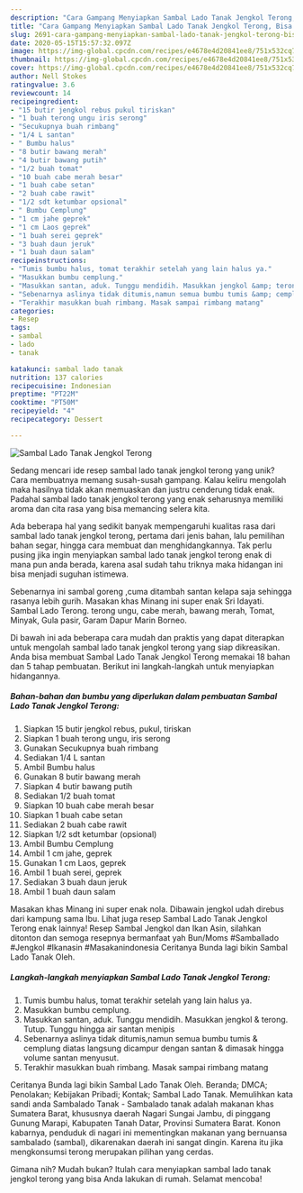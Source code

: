 ```yaml
---
description: "Cara Gampang Menyiapkan Sambal Lado Tanak Jengkol Terong, Bisa Manjain Lidah"
title: "Cara Gampang Menyiapkan Sambal Lado Tanak Jengkol Terong, Bisa Manjain Lidah"
slug: 2691-cara-gampang-menyiapkan-sambal-lado-tanak-jengkol-terong-bisa-manjain-lidah
date: 2020-05-15T15:57:32.097Z
image: https://img-global.cpcdn.com/recipes/e4678e4d20841ee8/751x532cq70/sambal-lado-tanak-jengkol-terong-foto-resep-utama.jpg
thumbnail: https://img-global.cpcdn.com/recipes/e4678e4d20841ee8/751x532cq70/sambal-lado-tanak-jengkol-terong-foto-resep-utama.jpg
cover: https://img-global.cpcdn.com/recipes/e4678e4d20841ee8/751x532cq70/sambal-lado-tanak-jengkol-terong-foto-resep-utama.jpg
author: Nell Stokes
ratingvalue: 3.6
reviewcount: 14
recipeingredient:
- "15 butir jengkol rebus pukul tiriskan"
- "1 buah terong ungu iris serong"
- "Secukupnya buah rimbang"
- "1/4 L santan"
- " Bumbu halus"
- "8 butir bawang merah"
- "4 butir bawang putih"
- "1/2 buah tomat"
- "10 buah cabe merah besar"
- "1 buah cabe setan"
- "2 buah cabe rawit"
- "1/2 sdt ketumbar opsional"
- " Bumbu Cemplung"
- "1 cm jahe geprek"
- "1 cm Laos geprek"
- "1 buah serei geprek"
- "3 buah daun jeruk"
- "1 buah daun salam"
recipeinstructions:
- "Tumis bumbu halus, tomat terakhir setelah yang lain halus ya."
- "Masukkan bumbu cemplung."
- "Masukkan santan, aduk. Tunggu mendidih. Masukkan jengkol &amp; terong. Tutup. Tunggu hingga air santan menipis"
- "Sebenarnya aslinya tidak ditumis,namun semua bumbu tumis &amp; cemplung diatas langsung dicampur dengan santan &amp; dimasak hingga volume santan menyusut."
- "Terakhir masukkan buah rimbang. Masak sampai rimbang matang"
categories:
- Resep
tags:
- sambal
- lado
- tanak

katakunci: sambal lado tanak 
nutrition: 137 calories
recipecuisine: Indonesian
preptime: "PT22M"
cooktime: "PT50M"
recipeyield: "4"
recipecategory: Dessert

---
```



![Sambal Lado Tanak Jengkol Terong](https://img-global.cpcdn.com/recipes/e4678e4d20841ee8/751x532cq70/sambal-lado-tanak-jengkol-terong-foto-resep-utama.jpg)

Sedang mencari ide resep sambal lado tanak jengkol terong yang unik? Cara membuatnya memang susah-susah gampang. Kalau keliru mengolah maka hasilnya tidak akan memuaskan dan justru cenderung tidak enak. Padahal sambal lado tanak jengkol terong yang enak seharusnya memiliki aroma dan cita rasa yang bisa memancing selera kita.

Ada beberapa hal yang sedikit banyak mempengaruhi kualitas rasa dari sambal lado tanak jengkol terong, pertama dari jenis bahan, lalu pemilihan bahan segar, hingga cara membuat dan menghidangkannya. Tak perlu pusing jika ingin menyiapkan sambal lado tanak jengkol terong enak di mana pun anda berada, karena asal sudah tahu triknya maka hidangan ini bisa menjadi suguhan istimewa.

Sebenarnya ini sambal goreng ,cuma ditambah santan kelapa saja sehingga rasanya lebih gurih. Masakan khas Minang ini super enak Sri Idayati. Sambal Lado Terong. terong ungu, cabe merah, bawang merah, Tomat, Minyak, Gula pasir, Garam Dapur Marin Borneo.


Di bawah ini ada beberapa cara mudah dan praktis yang dapat diterapkan untuk mengolah sambal lado tanak jengkol terong yang siap dikreasikan. Anda bisa membuat Sambal Lado Tanak Jengkol Terong memakai 18 bahan dan 5 tahap pembuatan. Berikut ini langkah-langkah untuk menyiapkan hidangannya.

<!--inarticleads1-->

##### Bahan-bahan dan bumbu yang diperlukan dalam pembuatan Sambal Lado Tanak Jengkol Terong:

1. Siapkan 15 butir jengkol rebus, pukul, tiriskan
1. Siapkan 1 buah terong ungu, iris serong
1. Gunakan Secukupnya buah rimbang
1. Sediakan 1/4 L santan
1. Ambil  Bumbu halus
1. Gunakan 8 butir bawang merah
1. Siapkan 4 butir bawang putih
1. Sediakan 1/2 buah tomat
1. Siapkan 10 buah cabe merah besar
1. Siapkan 1 buah cabe setan
1. Sediakan 2 buah cabe rawit
1. Siapkan 1/2 sdt ketumbar (opsional)
1. Ambil  Bumbu Cemplung
1. Ambil 1 cm jahe, geprek
1. Gunakan 1 cm Laos, geprek
1. Ambil 1 buah serei, geprek
1. Sediakan 3 buah daun jeruk
1. Ambil 1 buah daun salam


Masakan khas Minang ini super enak nola. Dibawain jengkol udah direbus dari kampung sama Ibu. Lihat juga resep Sambal Lado Tanak Jengkol Terong enak lainnya! Resep Sambal Jengkol dan Ikan Asin, silahkan ditonton dan semoga resepnya bermanfaat yah Bun/Moms #Samballado #Jengkol #Ikanasin #Masakanindonesia Ceritanya Bunda lagi bikin Sambal Lado Tanak Oleh. 

<!--inarticleads2-->

##### Langkah-langkah menyiapkan Sambal Lado Tanak Jengkol Terong:

1. Tumis bumbu halus, tomat terakhir setelah yang lain halus ya.
1. Masukkan bumbu cemplung.
1. Masukkan santan, aduk. Tunggu mendidih. Masukkan jengkol &amp; terong. Tutup. Tunggu hingga air santan menipis
1. Sebenarnya aslinya tidak ditumis,namun semua bumbu tumis &amp; cemplung diatas langsung dicampur dengan santan &amp; dimasak hingga volume santan menyusut.
1. Terakhir masukkan buah rimbang. Masak sampai rimbang matang


Ceritanya Bunda lagi bikin Sambal Lado Tanak Oleh. Beranda; DMCA; Penolakan; Kebijakan Pribadi; Kontak; Sambal Lado Tanak. Memulihkan kata sandi anda Sambalado Tanak - Sambalado tanak adalah makanan khas Sumatera Barat, khususnya daerah Nagari Sungai Jambu, di pinggang Gunung Marapi, Kabupaten Tanah Datar, Provinsi Sumatera Barat. Konon kabarnya, penduduk di nagari ini mementingkan makanan yang bernuansa sambalado (sambal), dikarenakan daerah ini sangat dingin. Karena itu jika mengkonsumsi terong merupakan pilihan yang cerdas. 

Gimana nih? Mudah bukan? Itulah cara menyiapkan sambal lado tanak jengkol terong yang bisa Anda lakukan di rumah. Selamat mencoba!
